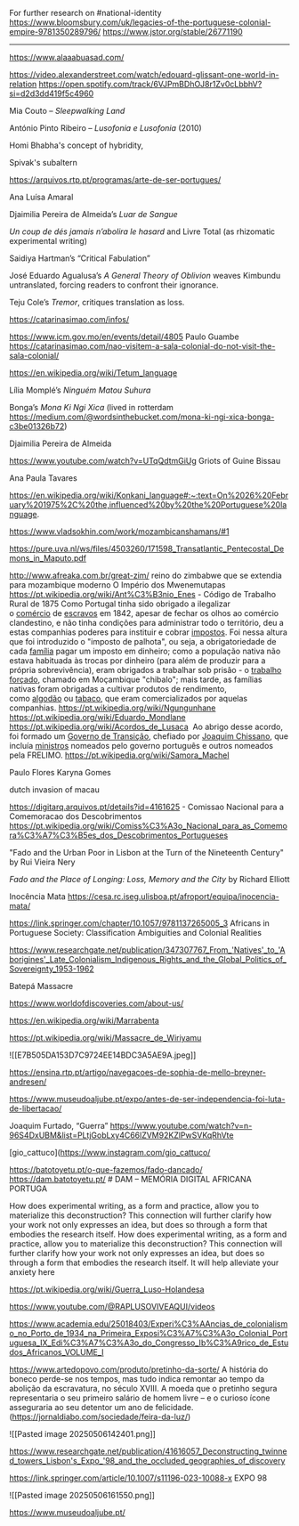 For further research on #national-identity
https://www.bloomsbury.com/uk/legacies-of-the-portuguese-colonial-empire-9781350289796/
https://www.jstor.org/stable/26771190

---

https://www.alaaabuasad.com/

https://video.alexanderstreet.com/watch/edouard-glissant-one-world-in-relation
https://open.spotify.com/track/6VJPmBDhOJ8r1Zv0cLbbhV?si=d2d3dd419f5c4960

Mia Couto – _Sleepwalking Land_

António Pinto Ribeiro – _Lusofonia e Lusofonia_ (2010)

Homi Bhabha's concept of hybridity, 

Spivak's subaltern

https://arquivos.rtp.pt/programas/arte-de-ser-portugues/

Ana Luísa Amaral

Djaimilia Pereira de Almeida’s _Luar de Sangue_

_Un coup de dés jamais n’abolira le hasard_ and Livre Total (as rhizomatic experimental writing)

Saidiya Hartman’s “Critical Fabulation”

José Eduardo Agualusa’s _A General Theory of Oblivion_ weaves Kimbundu untranslated, forcing readers to confront their ignorance.

Teju Cole’s _Tremor_, critiques translation as loss.

https://catarinasimao.com/infos/

https://www.icm.gov.mo/en/events/detail/4805
Paulo Guambe
https://catarinasimao.com/nao-visitem-a-sala-colonial-do-not-visit-the-sala-colonial/

https://en.wikipedia.org/wiki/Tetum_language

Lília Momplé’s _Ninguém Matou Suhura_

Bonga’s _Mona Ki Ngi Xica_ (lived in rotterdam https://medium.com/@wordsinthebucket.com/mona-ki-ngi-xica-bonga-c3be01326b72)

Djaimilia Pereira de Almeida

https://www.youtube.com/watch?v=UTqQdtmGiUg Griots of Guine Bissau

Ana Paula Tavares

https://en.wikipedia.org/wiki/Konkani_language#:~:text=On%2026%20February%201975%2C%20the,influenced%20by%20the%20Portuguese%20language.

https://www.vladsokhin.com/work/mozambicanshamans/#1

https://pure.uva.nl/ws/files/4503260/171598_Transatlantic_Pentecostal_Demons_in_Maputo.pdf

http://www.afreaka.com.br/great-zim/ reino do zimbabwe que se extendia para mozambique moderno
O Império dos Mwenemutapas
https://pt.wikipedia.org/wiki/Ant%C3%B3nio_Enes - Código de Trabalho Rural de 1875
Como Portugal tinha sido obrigado a ilegalizar o [comércio](https://pt.wikipedia.org/wiki/Com%C3%A9rcio "Comércio") de [escravos](https://pt.wikipedia.org/wiki/Escravo "Escravo") em 1842, apesar de fechar os olhos ao comércio clandestino, e não tinha condições para administrar todo o território, deu a estas companhias poderes para instituir e cobrar [impostos](https://pt.wikipedia.org/wiki/Imposto "Imposto"). Foi nessa altura que foi introduzido o "imposto de palhota", ou seja, a obrigatoriedade de cada [família](https://pt.wikipedia.org/wiki/Fam%C3%ADlia "Família") pagar um imposto em dinheiro; como a população nativa não estava habituada às trocas por dinheiro (para além de produzir para a própria sobrevivência), eram obrigados a trabalhar sob prisão - o [trabalho forçado](https://pt.wikipedia.org/wiki/Trabalho_for%C3%A7ado "Trabalho forçado"), chamado em Moçambique "chibalo"; mais tarde, as famílias nativas foram obrigadas a cultivar produtos de rendimento, como [algodão](https://pt.wikipedia.org/wiki/Algod%C3%A3o "Algodão") ou [tabaco](https://pt.wikipedia.org/wiki/Tabaco "Tabaco"), que eram comercializados por aquelas companhias.
https://pt.wikipedia.org/wiki/Ngungunhane
https://pt.wikipedia.org/wiki/Eduardo_Mondlane
https://pt.wikipedia.org/wiki/Acordos_de_Lusaca  Ao abrigo desse acordo, foi formado um [Governo de Transição](https://pt.wikipedia.org/wiki/Governo_de_Transi%C3%A7%C3%A3o "Governo de Transição"), chefiado por [Joaquim Chissano](https://pt.wikipedia.org/wiki/Joaquim_Chissano "Joaquim Chissano"), que incluía [ministros](https://pt.wikipedia.org/w/index.php?title=Ministro_\(pol%C3%ADtica\)&action=edit&redlink=1 "Ministro (política) (página não existe)") nomeados pelo governo português e outros nomeados pela FRELIMO.
https://pt.wikipedia.org/wiki/Samora_Machel

Paulo Flores
Karyna Gomes

dutch invasion of macau

https://digitarq.arquivos.pt/details?id=4161625 - Comissao Nacional para a Comemoracao dos Descobrimentos https://pt.wikipedia.org/wiki/Comiss%C3%A3o_Nacional_para_as_Comemora%C3%A7%C3%B5es_dos_Descobrimentos_Portugueses

"Fado and the Urban Poor in Lisbon at the Turn of the Nineteenth Century" by Rui Vieira Nery

_Fado and the Place of Longing: Loss, Memory and the City_ by Richard Elliott

Inocência Mata https://cesa.rc.iseg.ulisboa.pt/afroport/equipa/inocencia-mata/

https://link.springer.com/chapter/10.1057/9781137265005_3 Africans in Portuguese Society: Classification Ambiguities and Colonial Realities

https://www.researchgate.net/publication/347307767_From_'Natives'_to_'Aborigines'_Late_Colonialism_Indigenous_Rights_and_the_Global_Politics_of_Sovereignty_1953-1962

Batepá Massacre

https://www.worldofdiscoveries.com/about-us/ 

https://en.wikipedia.org/wiki/Marrabenta

https://pt.wikipedia.org/wiki/Massacre_de_Wiriyamu

![[E7B505DA153D7C9724EE14BDC3A5AE9A.jpeg]]

https://ensina.rtp.pt/artigo/navegacoes-de-sophia-de-mello-breyner-andresen/

https://www.museudoaljube.pt/expo/antes-de-ser-independencia-foi-luta-de-libertacao/

Joaquim Furtado, “Guerra” https://www.youtube.com/watch?v=n-96S4DxUBM&list=PLtjGobLxy4C66lZVM92KZlPwSVKqRhVte

[gio_cattuco](https://www.instagram.com/gio_cattuco/

https://batotoyetu.pt/o-que-fazemos/fado-dancado/
https://dam.batotoyetu.pt/ # DAM – MEMÓRIA DIGITAL AFRICANA PORTUGA

How does experimental writing, as a form and practice, allow you to materialize this deconstruction? This connection will further clarify how your work not only expresses an idea, but does so through a form that embodies the research itself.
How does experimental writing, as a form and practice, allow you to materialize this deconstruction? This connection will further clarify how your work not only expresses an idea, but does so through a form that embodies the research itself. It will help alleviate your anxiety here

https://pt.wikipedia.org/wiki/Guerra_Luso-Holandesa

https://www.youtube.com/@RAPLUSOVIVEAQUI/videos

https://www.academia.edu/25018403/Experi%C3%AAncias_de_colonialismo_no_Porto_de_1934_na_Primeira_Exposi%C3%A7%C3%A3o_Colonial_Portuguesa_IX_Edi%C3%A7%C3%A3o_do_Congresso_Ib%C3%A9rico_de_Estudos_Africanos_VOLUME_I


https://www.artedopovo.com/produto/pretinho-da-sorte/
A história do boneco perde-se nos tempos, mas tudo indica remontar ao tempo da abolição da escravatura, no século XVIII. A moeda que o pretinho segura representaria o seu primeiro salário de homem livre – e o curioso ícone asseguraria ao seu detentor um ano de felicidade. (https://jornaldiabo.com/sociedade/feira-da-luz/)

![[Pasted image 20250506142401.png]]



https://www.researchgate.net/publication/41616057_Deconstructing_twinned_towers_Lisbon's_Expo_'98_and_the_occluded_geographies_of_discovery

https://link.springer.com/article/10.1007/s11196-023-10088-x EXPO 98

![[Pasted image 20250506161550.png]]

https://www.museudoaljube.pt/
